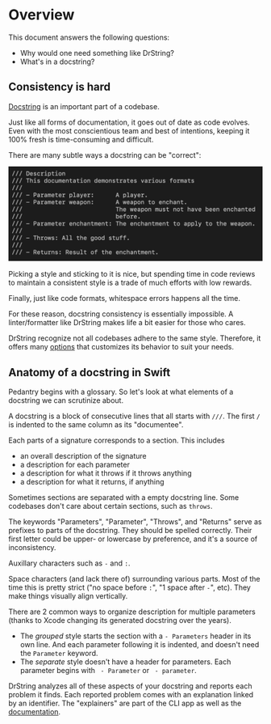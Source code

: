 # Overview 

This document answers the following questions:

- Why would one need something like DrString?
- What's in a docstring?

## Consistency is hard

[Docstring][] is an important part of a codebase. 

Just like all forms of documentation, it goes out of date as code evolves. Even
with the most conscientious team and best of intentions, keeping it 100% fresh
is time-consuming and difficult.

There are many subtle ways a docstring can be "correct":

![](Assets/docstring-examples.gif)

Picking a style and sticking to it is nice, but spending time in code reviews
to maintain a consistent style is a trade of much efforts with low rewards.

Finally, just like code formats, whitespace errors happens all the time.

For these reason, docstring consistency is essentially impossible.
A linter/formatter like DrString makes life a bit easier for those who cares.

DrString recognize not all codebases adhere to the same style. Therefore, it
offers many [options](Configuration.md) that customizes its behavior to suit
your needs.

[Docstring]: https://en.wikipedia.org/wiki/Docstring

## Anatomy of a docstring in Swift

Pedantry begins with a glossary. So let's look at what elements of a docstring
we can scrutinize about.

A docstring is a block of consecutive lines that all starts with `///`. The
first `/` is indented to the same column as its "documentee".

Each parts of a signature corresponds to a section. This includes
- an overall description of the signature
- a description for each parameter
- a description for what it throws if it throws anything
- a description for what it returns, if anything

Sometimes sections are separated with a empty docstring line. Some codebases
don't care about certain sections, such as `throws`.

The keywords "Parameters", "Parameter", "Throws", and "Returns" serve as
prefixes to parts of the docstring. They should be spelled correctly. Their
first letter could be upper- or lowercase by preference, and it's a source of
inconsistency.

Auxillary characters such as `-` and `:`.

Space characters (and lack there of) surrounding various parts. Most of the time
this is pretty strict ("no space before `:`", "1 space after `-`", etc). They
make things visually align vertically.

There are 2 common ways to organize description for multiple parameters (thanks
to Xcode changing its generated docstring over the years).

- The _grouped_ style starts the section with a `- Parameters` header in its own
  line. And each parameter following it is indented, and doesn't need the
  `Parameter` keyword.
- The _separate_ style doesn't have a header for parameters. Each parameter
  begins with ` - Parameter` or ` - parameter`.

DrString analyzes all of these aspects of your docstring and reports each
problem it finds. Each reported problem comes with an explanation linked by an
identifier. The "explainers" are part of the CLI app as well as the
[documentation](https://github.com/dduan/DrString/tree/master/Documentation/Explainers).

